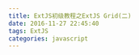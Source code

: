 ```yaml
---
title: ExtJS初级教程之ExtJS Grid(二)
date: 2016-11-27 22:45:40
tags: ExtJS
categories: javascript
---
```

